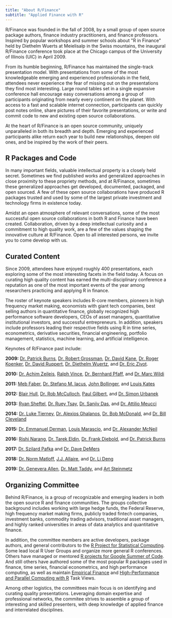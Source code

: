 ```yaml
---
title: "About R/Finance"
subtitle: "Applied Finance with R"
---
```



R/Finance was founded in the fall of 2008, by a small group of open source 
package authors, finance industry practitioners, and finance professors. Inspired by 
popular workshops and summer schools about "R in Finance" held by Diethelm Wuerts 
at Meielisalp in the Swiss mountains, the inaugural R/Finance conference took 
place at the Chicago campus of the University of Illinois (UIC) in April 2009. 

From its humble beginning, R/Finance has maintained the single-track presentation 
model. With presentations from some of the most knowledgeable emerging and
experienced professionals in the field, attendees never experience the fear 
of missing out on the presentations they find most interesting. Large round 
tables set in a single expansive conference hall encourage easy conversations 
among a group of participants originating from nearly every continent on the 
planet. With access to a fast and scalable internet connection, participants can
quickly post notes online, share pictures of their favorite presentations, or
write and commit code to new and existing open source collaborations.

At the heart of R/Finance is an open source community, uniquely unparalleled in 
both its breadth and depth. Emerging and experienced participants alike return 
each year to build new relationships, deepen old ones, and be inspired by the
work of their peers. 

## R Packages and Code

In many important fields, valuable intellectual property is a closely held 
secret. Sometimes we find published works and generalized approaches in close
proximity to these propriety methods, and at R/Finance, sometimes these generalized 
approaches get developed, documented, packaged, and open sourced. A few of these
open source collaborations have produced R packages trusted and used by some
of the largest private investment and technology firms in existence today.

Amidst an open atmosphere of relevant conversations, some of the most 
successful open source collaborations in both R and Finance have been 
created. Collaboration, driven by a deep intellectual curiosity and a commitment 
to high quality work, are a few of the values shaping the innovative culture at 
R/Finance. Open to all interested persons, we invite you to come develop with us.

## Curated Content  

Since 2009, attendees have enjoyed roughly 400 presentations, each exploring 
some of the most interesting facets in the field today. A focus on curating
high quality content has earned the multi-disciplinary conference a reputation as 
one of the most important events of the year among researchers practicing and 
applying R in finance.

The roster of keynote speakers includes R-core members, pioneers 
in high frequency market making, economists with giant tech companies, best 
selling authors in quantitative finance, globally recognized high performance
software developers, CEOs of asset managers, quantitative institutional investors, 
and successful entrepreneurs. In addition, speakers include professors leading 
their respective fields using R in time series, econometrics, derivative 
securities, financial engineering, portfolio management, statistics, machine 
learning, and artificial intelligence.

Keynotes of R/Finance past include:

**2009:** [Dr. Patrick Burns](https://www.burns-stat.com/about-burns-statistics/), 
[Dr. Robert Grossman](http://rgrossman.com/about.html), 
[Dr. David Kane](https://www.davidkane.info/), 
[Dr. Roger Koenker](http://www.econ.uiuc.edu/~roger/), 
[Dr. David Ruppert](https://people.orie.cornell.edu/davidr/), 
[Dr. Diethelm Wuertz](https://comp.phys.ethz.ch/news-and-events/nc/2016/08/in-memoriam-diethelm-wuertz.html), and [Dr. Eric Zivot](https://faculty.washington.edu/ezivot/). 

**2010:** [Dr. Achim Zeileis](https://eeecon.uibk.ac.at/~zeileis/), 
[Ralph Vince](https://ralphvince.com/), [Dr. Bernhard Pfaff](https://www.linkedin.com/in/bernhard-pfaff-8337229/?originalSubdomain=de), 
and [Dr. Marc Wildi](https://www.zhaw.ch/en/about-us/person/wlmr/) 

**2011:** [Meb Faber](https://mebfaber.com/about/), [Dr. Stefano M. Iacus](https://datasciencelab.unimi.it/index.php/about-us/stefano-iacus/), 
[John Bollinger](https://www.bollingerbands.com/about-us), 
and [Louis Kates](https://www.researchgate.net/scientific-contributions/2020132547_Louis_Kates) 

**2012:** [Blair Hull](https://www.linkedin.com/in/blairhull/), [Dr. Rob McCulloch](https://stat.cornell.edu/cornell-day-statistics-2018/rob-mcculloch), 
[Paul Gilbert](https://www.rdocumentation.org/collaborators/name/Paul%20Gilbert), and [Dr. Simon Urbanek](https://urbanek.info/)

**2013:** [Ryan Sheftel](https://www.linkedin.com/in/ryansheftel/), 
[Dr. Ruey Tsay](https://www.chicagobooth.edu/faculty/directory/t/ruey-s-tsay), 
[Dr. Sanjiv Das](https://srdas.github.io/), and 
[Dr. Attilio Meucci](https://www.linkedin.com/in/attilio-meucci-72580013/)

**2014:** [Dr. Luke Tierney](https://stat.uiowa.edu/people/luke-tierney), 
[Dr. Alexios Ghalanos](https://www.linkedin.com/in/alexios-galanos-64309165/), 
[Dr. Bob McDonald](https://www.kellogg.northwestern.edu/faculty/directory/mcdonald_robert.aspx), 
and [Dr. Bill Cleveland](https://www.stat.purdue.edu/~wsc/)  

**2015:** [Dr. Emmanuel Derman](https://ieor.columbia.edu/faculty/emanuel-derman), 
[Louis Marascio](https://www.linkedin.com/in/louismarascio/), and 
[Dr. Alexander McNeil](https://www.qrmtutorial.org/8-about/35-alexander-j-mcneil)

**2016:** [Rishi Narang](https://www.thequantbook.com/about-the-author.html),
[Dr. Tarek Eldin](https://www.geodecapital.com/firm/team/investment-leadership), 
[Dr. Frank Diebold](https://fnce.wharton.upenn.edu/profile/fdiebold/), and 
[Dr. Patrick Burns](https://www.burns-stat.com/about-burns-statistics/)  

**2017:** [Dr. Szilard Pafka](https://www.linkedin.com/in/szilard/) and 
[Dr. Dave DeMers](https://www.linkedin.com/in/david-demers-3093a/)

**2018:** [Dr. Norm Matloff](https://faculty.engineering.ucdavis.edu/matloff/), 
[J.J. Allaire](https://www.linkedin.com/in/jjallaire/), and 
[Dr. Li Deng](https://www.ece.uw.edu/people/li-deng/)

**2019:** [Dr. Genevera Allen](https://eceweb.rice.edu/people/genevera-allen),
[Dr. Matt Taddy](https://www.linkedin.com/in/matt-taddy-433078137/), and 
[Art Steinmetz](https://www.linkedin.com/in/asteinmetz/) 


## Organizing Committee 

Behind R/Finance, is a group of recognizable and emerging leaders in both the 
open source R and finance communities. The groups collective background includes 
working with large hedge funds, the Federal Reserve, high frequency market 
making firms, publicly traded fintech companies, investment banks, commodity 
trading advisors, traditional asset managers, and highly ranked 
universities in areas of data analytics and quantitative finance.

In addition, the committee members are active developers, package authors, and
general contributors to the [R Project for Statistical Computing](https://www.r-project.org/). 
Some lead local R User Groups and organize more general R conferences.
Others have managed or mentored [R projects for Google Summer of Code](https://github.com/rstats-gsoc/). And still others have authored some of the 
most popular R packages used in finance, time series, financial econometrics, and 
high performance computing, as well as maintain
[Empirical Finance](https://cran.r-project.org/web/views/Finance.html)
and [High-Performance and Parallel Computing with R](https://cran.r-project.org/web/views/HighPerformanceComputing.html) Task Views.

Among other logistics, the committees main focus is on identifying and curating 
quality presentations. Leveraging domain expertise and professional networks, 
the commitee strives to assemble a group of interesting and skilled presenters, 
with deep knowledge of applied finance and interrelated disciplines.



